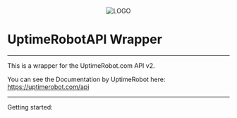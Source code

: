 
<p align="center">
  <img src="https://uptimerobot.com/assets/img/logo_plain.png" alt="LOGO"></img>
  <h1>UptimeRobotAPI Wrapper</h1>
</p>


---

This is a wrapper for the UptimeRobot.com API v2.


You can see the Documentation by UptimeRobot here: https://uptimerobot.com/api

---

Getting started:
